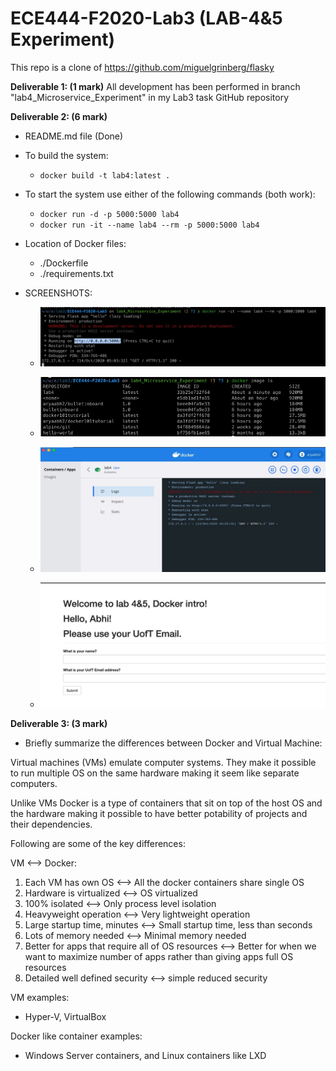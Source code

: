 # ECE444-F2020-Lab3 (LAB-4&5 Experiment)

This repo is a clone of
https://github.com/miguelgrinberg/flasky

**Deliverable 1: (1 mark)**
All development has been performed in branch "lab4_Microservice_Experiment" in my Lab3 task GitHub repository 

**Deliverable 2: (6 mark)**
- README.md file (Done)
- To build the system: 
    - `docker build -t lab4:latest .`
- To start the system use either of the following commands (both work): 
    - `docker run -d -p 5000:5000 lab4`
    - `docker run -it --name lab4 --rm -p 5000:5000 lab4`
- Location of Docker files:
    - ./Dockerfile
    - ./requirements.txt
- SCREENSHOTS:

    - ![Screenshot1-4&5](Screenshot1-4&5.jpeg)

    - ![Screenshot2-4&5](Screenshot2-4&5.jpeg)

    - ![Screenshot3-4&5](Screenshot3-4&5.jpeg)

    - ![Screenshot4-4&5](Screenshot4-4&5.jpeg)


**Deliverable 3: (3 mark)**

- Briefly summarize the differences between Docker and Virtual Machine:

Virtual machines (VMs) emulate computer systems. They make it possible to run multiple OS on the same hardware making it seem like separate computers.

Unlike VMs Docker is a type of containers that sit on top of the host OS and the hardware making it possible to have better potability of projects and their dependencies. 

Following are some of the key differences:

VM <—> Docker:
1. Each VM has own OS <—> All the docker containers share single OS
2. Hardware is virtualized <—> OS virtualized
3. 100% isolated <—> Only process level isolation
4. Heavyweight operation <—> Very lightweight operation
5. Large startup time, minutes <—> Small startup time, less than seconds
6. Lots of memory needed <—> Minimal memory needed
7. Better for apps that require all of OS resources <—> Better for when we want to maximize number of apps rather than giving apps full OS resources
8. Detailed well defined security <—> simple reduced security

VM examples:
- Hyper-V, VirtualBox

Docker like container examples:
- Windows Server containers, and Linux containers like LXD

